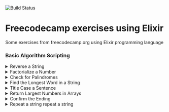![Build Status](https://img.shields.io/badge/status-work%20in%20progress-orange.svg)

# Freecodecamp exercises using Elixir
Some exercises from freecodecamp.org using Elixir programming language

### Basic Algorithm Scripting
  <details><summary>Reverse a String</summary>

  ```elixir
  # Reverse a String:
  iex> IO.puts(String.reverse("hello"))
  olleh
  :ok
  ```
  **[⬆ back to top](#basic-algorithm-scripting)**
  </details>

  <details><summary>Factorialize a Number</summary>

  ```elixir
  # Factorialize a Number:
  defmodule Math do
    def factorial(0), do: 1
    def factorial(n) when n > 0 do
      n * (factorial(n-1))
    end
  end

  iex> IO.puts(Math.factorial(3)) # or IO.puts Math.factorial(3)
  6
  :ok
  ```
  **[⬆ back to top](#freecodecamp-exercises-using-elixir)**
  </details>

  <details><summary>Check for Palindromes</summary>

  ```elixir
  # Check for Palindromes:
  defmodule Word do
    @spec is_palindrome?(char) :: String
    def is_palindrome?(char) do
      old = Regex.scan(~r/[^\s+^\W+]/i,char)
              |> Enum.join
              |> String.downcase

      old === String.reverse(old)
    end
  end

  iex> IO.puts Word.is_palindrome?("A nut for a jar of tuna")
  true
  :ok

  % IO.puts("foo" =~ ~r/foo/)
  ```
  **[⬆ back to top](#freecodecamp-exercises-using-elixir)**
  </details>

  <details><summary>Find the Longest Word in a String</summary>

  ```elixir
  # Find the Longest Word in a String:
  defmodule Word do
    def find_longest(str) do
      Enum.map(String.split(str), &(String.length(&1))) |> Enum.max
    end
  end

  iex> IO.puts Word.find_longest("foo this")
  4
  :ok


  # Find the Longest Word in a String version 2:
  defmodule Word do
    def find_longest(str) do
      length = Enum.map(String.split(str), &(String.length(&1))) |> Enum.max
      value = String.split(str) |> Enum.max
      "The longest word: #{value} (#{length} characters)"
    end
  end

  iex> Word.find_longest("foo this")
  "The longest word: this (4 characters)"
  ```
  **[⬆ back to top](#freecodecamp-exercises-using-elixir)**
  </details>

  <details><summary>Title Case a Sentence</summary>

  ```elixir
  # Title Case a Sentence:
  defmodule Word do
    def title_case(str) do
      Enum.map(String.split(str),
        fn(x) -> String.capitalize(x) end)
      |> Enum.join(" ")
    end
  end

  iex> Word.title_case("foo this")
  "Foo This"
  ```
  **[⬆ back to top](#freecodecamp-exercises-using-elixir)**
  </details>

  <details><summary>Return Largest Numbers in Arrays</summary>

  ```elixir
  # Return Largest Numbers in Arrays:
  defmodule Array do
    def largest_number(list) do
      for number <- list, do: Enum.max(number)
    end
  end

  iex> Array.largest_number([[13, 27, 18, 26], [4, 5, 1, 3], [32, 35, 37, 39], [1000, 1001, 857, 1]])
  [27, 5, 39, 1001]
  ```
  **[⬆ back to top](#freecodecamp-exercises-using-elixir)**
  </details>

  <details><summary>Confirm the Ending</summary>

  ```elixir
  # Confirm the Ending:
  defmodule Word do
    def confirm_ending(string, match_string) do

      start = match_string |> String.length()

      pattern = String.slice(string, -start, start)

      match_string == pattern
    end
  end

  iex> Word.confirm_ending("bastion","ion")
  true

  iex> Word.confirm_ending("bastion","Ion")
  false

  # or use the built-in function
  iex> String.ends_with?("bastion", "ion")
  true

  iex> String.ends_with?("bastion", "Ion")
  false
  ```
  **[⬆ back to top](#freecodecamp-exercises-using-elixir)**
  </details>

  <details><summary>Repeat a string repeat a string</summary>

  ```elixir
  # Repeat a string repeat a string:
  iex> String.duplicate("world", 2)
  "worldworld"

  # or another way:
  duplicate = fn string, number -> :binary.copy(string, number) end
  iex> duplicate.("the", 2)
  "thethe"
  ```
  **[⬆ back to top](#freecodecamp-exercises-using-elixir)**
  </details>
